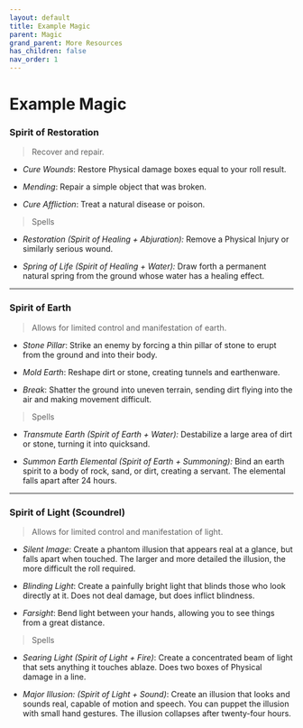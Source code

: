 ```yaml
---
layout: default
title: Example Magic
parent: Magic
grand_parent: More Resources
has_children: false
nav_order: 1
---
```


# Example Magic

### Spirit of Restoration

> Recover and repair.

-   _Cure Wounds_: Restore Physical damage boxes equal to your roll result.

-   _Mending_: Repair a simple object that was broken.

-   _Cure Affliction_: Treat a natural disease or poison.

> Spells

-   _Restoration (Spirit of Healing + Abjuration):_ Remove a Physical Injury or similarly serious wound.

-   _Spring of Life (Spirit of Healing + Water):_ Draw forth a permanent natural spring from the ground whose water has a healing effect.

---

### Spirit of Earth

> Allows for limited control and manifestation of earth.

-   _Stone Pillar_: Strike an enemy by forcing a thin pillar of stone to erupt from the ground and into their body.

-   _Mold Earth_: Reshape dirt or stone, creating tunnels and earthenware.

-   _Break_: Shatter the ground into uneven terrain, sending dirt flying into the air and making movement difficult.

> Spells

-   _Transmute Earth (Spirit of Earth + Water):_ Destabilize a large area of dirt or stone, turning it into quicksand.

-   _Summon Earth Elemental (Spirit of Earth + Summoning):_ Bind an earth spirit to a body of rock, sand, or dirt, creating a servant. The elemental falls apart after 24 hours.

---

### Spirit of Light (Scoundrel)

> Allows for limited control and manifestation of light.

-   _Silent Image_: Create a phantom illusion that appears real at a glance, but falls apart when touched. The larger and more detailed the illusion, the more difficult the roll required.

-   _Blinding Light_: Create a painfully bright light that blinds those who look directly at it. Does not deal damage, but does inflict blindness.

-   _Farsight_: Bend light between your hands, allowing you to see things from a great distance.

> Spells

-   _Searing Light (Spirit of Light + Fire)_: Create a concentrated beam of light that sets anything it touches ablaze. Does two boxes of Physical damage in a line.

-   _Major Illusion: (Spirit of Light + Sound)_: Create an illusion that looks and sounds real, capable of motion and speech. You can puppet the illusion with small hand gestures. The illusion collapses after twenty-four hours.

